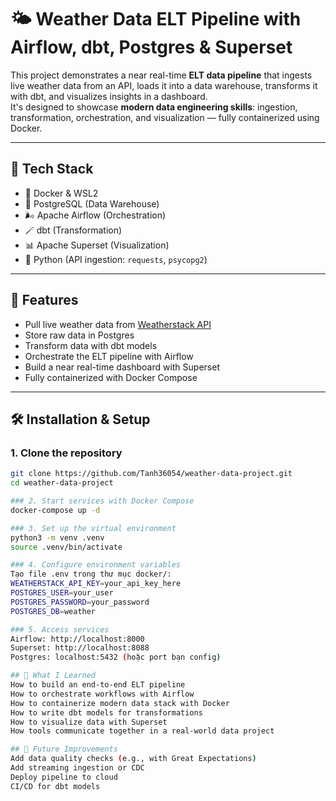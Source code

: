 # 🌤 Weather Data ELT Pipeline with Airflow, dbt, Postgres & Superset

This project demonstrates a near real-time **ELT data pipeline** that ingests live weather data from an API, loads it into a data warehouse, transforms it with dbt, and visualizes insights in a dashboard.  
It's designed to showcase **modern data engineering skills**: ingestion, transformation, orchestration, and visualization — fully containerized using Docker.

---

## 🧰 Tech Stack

- 🐳 Docker & WSL2  
- 🐘 PostgreSQL (Data Warehouse)  
- 🌬 Apache Airflow (Orchestration)  
- 🪄 dbt (Transformation)  
- 📊 Apache Superset (Visualization)  
- 🐍 Python (API ingestion: `requests`, `psycopg2`)

---

## 🚀 Features

- Pull live weather data from [Weatherstack API](https://weatherstack.com/)
- Store raw data in Postgres
- Transform data with dbt models
- Orchestrate the ELT pipeline with Airflow
- Build a near real-time dashboard with Superset
- Fully containerized with Docker Compose

---

## 🛠 Installation & Setup

### 1. Clone the repository
```bash
git clone https://github.com/Tanh36054/weather-data-project.git
cd weather-data-project

### 2. Start services with Docker Compose
docker-compose up -d

### 3. Set up the virtual environment
python3 -m venv .venv
source .venv/bin/activate

### 4. Configure environment variables
Tạo file .env trong thư mục docker/:
WEATHERSTACK_API_KEY=your_api_key_here
POSTGRES_USER=your_user
POSTGRES_PASSWORD=your_password
POSTGRES_DB=weather

### 5. Access services
Airflow: http://localhost:8000
Superset: http://localhost:8088
Postgres: localhost:5432 (hoặc port bạn config)

## 🧠 What I Learned
How to build an end-to-end ELT pipeline
How to orchestrate workflows with Airflow
How to containerize modern data stack with Docker
How to write dbt models for transformations
How to visualize data with Superset
How tools communicate together in a real-world data project

## 📌 Future Improvements
Add data quality checks (e.g., with Great Expectations)
Add streaming ingestion or CDC
Deploy pipeline to cloud
CI/CD for dbt models


